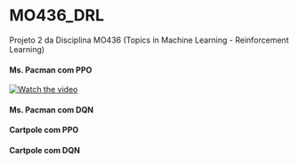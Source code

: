 # MO436_DRL
Projeto 2 da Disciplina MO436 (Topics in Machine Learning - Reinforcement Learning)


#### Ms. Pacman com PPO


[![Watch the video](https://i.imgur.com/vKb2F1B.png)](https://youtu.be/vt5fpE0bzSY)

#### Ms. Pacman com DQN




#### Cartpole com PPO






#### Cartpole com DQN












